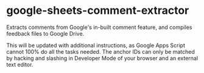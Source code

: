# google-sheets-comment-extractor
Extracts comments from Google's in-built comment feature, and compiles feedback files to Google Drive.

This will be updated with additional instructions, as Google Apps Script cannot 100% do all the tasks needed.
The anchor IDs can only be matched by hacking and slashing in Developer Mode of your browser and an external text editor.
